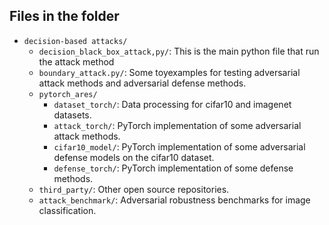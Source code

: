 ## Files in the folder
- `decision-based attacks/`
  - `decision_black_box_attack,py/`: This is the main python file that run the attack method 
  - `boundary_attack.py/`: Some toyexamples for testing adversarial attack methods and adversarial defense methods.
  - `pytorch_ares/`
    - `dataset_torch/`: Data processing for cifar10 and imagenet datasets.
    - `attack_torch/`: PyTorch implementation of some adversarial attack methods.
    - `cifar10_model/`: PyTorch implementation of some adversarial defense models on the cifar10 dataset.
    - `defense_torch/`: PyTorch implementation of some defense methods.
  - `third_party/`: Other open source repositories.
  - `attack_benchmark/`: Adversarial robustness benchmarks for image classification.
